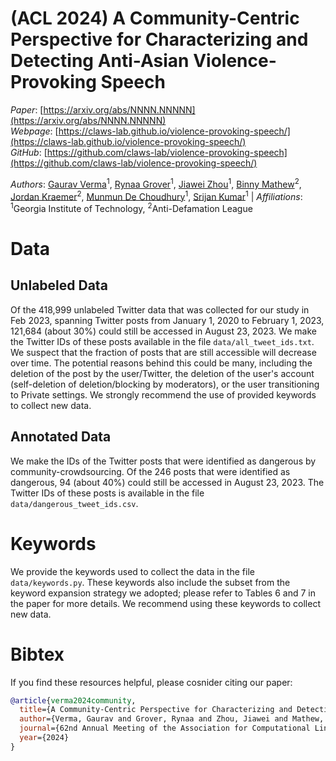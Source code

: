 # (ACL 2024) A Community-Centric Perspective for Characterizing and Detecting Anti-Asian Violence-Provoking Speech 
*Paper*: [https://arxiv.org/abs/NNNN.NNNNN](https://arxiv.org/abs/NNNN.NNNNN)  
*Webpage*: [https://claws-lab.github.io/violence-provoking-speech/](https://claws-lab.github.io/violence-provoking-speech/)  
*GitHub*: [https://github.com/claws-lab/violence-provoking-speech](https://github.com/claws-lab/violence-provoking-speech/)   

*Authors*:
[Gaurav Verma](https://gaurav22verma.github.io/)<sup>1</sup>, 
[Rynaa Grover](https://www.linkedin.com/in/rynaagrover/)<sup>1</sup>, 
[Jiawei Zhou](https://jiaweizhou.me/)<sup>1</sup>, 
[Binny Mathew](https://binny-mathew.github.io/)<sup>2</sup>,
[Jordan Kraemer](https://www.linkedin.com/in/jordankraemer/)<sup>2</sup>,
[Munmun De Choudhury](http://www.munmund.net/)<sup>1</sup>,
[Srijan Kumar](https://faculty.cc.gatech.edu/~srijan/)<sup>1</sup> | *Affiliations*: <sup>1</sup>Georgia Institute of Technology, <sup>2</sup>Anti-Defamation League

# Data

## Unlabeled Data
Of the 418,999 unlabeled Twitter data that was collected for our study in Feb 2023, spanning Twitter posts from January 1, 2020 to February 1, 2023, 121,684 (about 30%) could still be accessed in August 23, 2023. We make the Twitter IDs of these posts available in the file `data/all_tweet_ids.txt`. We suspect that the fraction of posts that are still accessible will decrease over time. The potential reasons behind this could be many, including the deletion of the post by the user/Twitter, the deletion of the user's account (self-deletion of deletion/blocking by moderators), or the user transitioning to Private settings. We strongly recommend the use of provided keywords to collect new data.

## Annotated Data
We make the IDs of the Twitter posts that were identified as dangerous by community-crowdsourcing. Of the 246 posts that were identified as dangerous, 94 (about 40%) could still be accessed in August 23, 2023. The Twitter IDs of these posts is available in the file `data/dangerous_tweet_ids.csv`.

# Keywords
We provide the keywords used to collect the data in the file `data/keywords.py`. These keywords also include the subset from the keyword expansion strategy we adopted; please refer to Tables 6 and 7 in the paper for more details. We recommend using these keywords to collect new data.

# Bibtex
If you find these resources helpful, please cosnider citing our paper:
```bibtex
@article{verma2024community,
  title={A Community-Centric Perspective for Characterizing and Detecting Anti-Asian Violence-Provoking Speech},
  author={Verma, Gaurav and Grover, Rynaa and Zhou, Jiawei and Mathew, Binny and Kraemer, Jordan and De Choudhury, Munmun and Kumar, Srijan},
  journal={62nd Annual Meeting of the Association for Computational Linguistics (ACL)},
  year={2024}
}
```